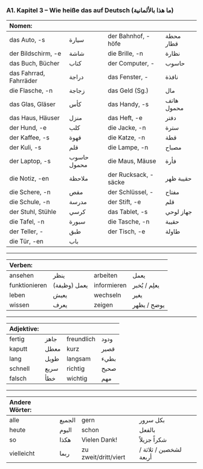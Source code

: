 ### A1. Kapitel 3 – Wie heiße das auf Deutsch (ما هذا بالألمانية)

| Nomen: ||||
|:---|:---|:---|:---|
| das Auto, -s | سيارة | der Bahnhof, -höfe | محطة قطار |
| der Bildschirm, -e | شاشة | die Brille, -n | نظارة |
| das Buch, Bücher | كتاب | der Computer, - | حاسوب |
| das Fahrrad, Fahrräder | دراجة | das Fenster, - | نافذة |
| die Flasche, -n | زجاجة | das Geld (Sg.) | مال |
| das Glas, Gläser | كأس | das Handy, -s | هاتف محمول |
| das Haus, Häuser | منزل | das Heft, -e | دفتر |
| der Hund, -e | كلب | die Jacke, -n | سترة |
| der Kaffee, -s | قهوة | die Katze, -n | قطة |
| der Kuli, -s | قلم | die Lampe, -n | مصباح |
| der Laptop, -s | حاسوب محمول | die Maus, Mäuse | فأرة |
| die Notiz, -en | ملاحظة | der Rucksack, -säcke | حقيبة ظهر |
| die Schere, -n | مقص | der Schlüssel, - | مفتاح |
| die Schule, -n | مدرسة | der Stift, -e | قلم |
| der Stuhl, Stühle | كرسي | das Tablet, -s | جهاز لوحي |
| die Tafel, -n | سبورة | die Tasche, -n | حقيبة |
| der Teller, - | طبق | der Tisch, -e | طاولة |
| die Tür, -en | باب |  |  |

---

| Verben: ||||
|:---|:---|:---|:---|
| ansehen | ينظر | arbeiten | يعمل |
| funktionieren | يعمل (وظيفة) | informieren | يعلِم / يُخبر |
| leben | يعيش | wechseln | يغير |
| wissen | يعرف | zeigen | يوضح / يظهر |

---

| Adjektive: ||||
|:---|:---|:---|:---|
| fertig | جاهز | freundlich | ودود |
| kaputt | معطل | kurz | قصير |
| lang | طويل | langsam | بطيء |
| schnell | سريع | richtig | صحيح |
| falsch | خطأ | wichtig | مهم |

---

| Andere Wörter: ||||
|:---|:---|:---|:---|
| alle | الجميع | gern | بكل سرور |
| heute | اليوم | schon | بالفعل |
| so | هكذا | Vielen Dank! | شكراً جزيلاً |
| vielleicht | ربما | zu zweit/dritt/viert | لشخصين / ثلاثة / أربعة |
